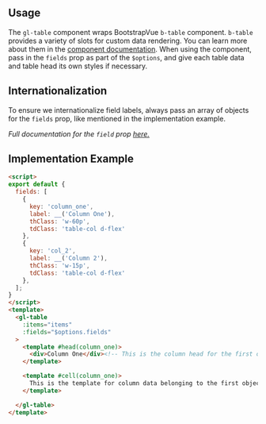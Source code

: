## Usage

The `gl-table` component wraps BootstrapVue `b-table` component. `b-table` provides a variety of
slots for custom data rendering. You can learn more about them in the
[component documentation](https://bootstrap-vue.org/docs/components/table).
When using the component, pass in the `fields` prop as part of the `$options`, and give each table
data and table head its own styles if necessary.

## Internationalization

To ensure we internationalize field labels, always pass an array of objects for the `fields` prop,
like mentioned in the implementation example.

_Full documentation for the
`field` prop [here.](https://bootstrap-vue.org/docs/components/table#fields-column-definitions)_

## Implementation Example

```html
<script>
export default {
  fields: [
    {
      key: 'column_one',
      label: __('Column One'),
      thClass: 'w-60p',
      tdClass: 'table-col d-flex'
    },
    {
      key: 'col_2',
      label: __('Column 2'),
      thClass: 'w-15p',
      tdClass: 'table-col d-flex'
    },
  ];
}
</script>
<template>
  <gl-table
    :items="items"
    :fields="$options.fields"
  >
    <template #head(column_one)>
      <div>Column One</div><!-- This is the column head for the first object in `fields` -->
    </template>

    <template #cell(column_one)>
      This is the template for column data belonging to the first object
    </template>

  </gl-table>
</template>
```
